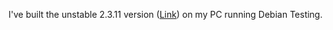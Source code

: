 I've built the unstable 2.3.11 version ([Link](https://drive.google.com/drive/folders/15HhIHfoJ6WcMU1nhQ93dDLvj_SIr3SEa?usp=sharing)) on my PC running Debian Testing. 